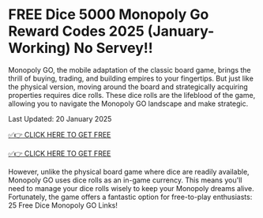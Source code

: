 # FREE Dice 5000 Monopoly Go Reward Codes 2025 (January-Working) No Servey!!

Monopoly GO, the mobile adaptation of the classic board game, brings the thrill of buying, trading, and building empires to your fingertips. But just like the physical version, moving around the board and strategically acquiring properties requires dice rolls. These dice rolls are the lifeblood of the game, allowing you to navigate the Monopoly GO landscape and make strategic.

Last Updated: 20 January 2025

[✅👉 CLICK HERE TO GET FREE](https://shorter.me/kkbvy)

[✅👉 CLICK HERE TO GET FREE](https://shorter.me/kkbvy)

However, unlike the physical board game where dice are readily available, Monopoly GO uses dice rolls as an in-game currency. This means you'll need to manage your dice rolls wisely to keep your Monopoly dreams alive. Fortunately, the game offers a fantastic option for free-to-play enthusiasts: 25 Free Dice Monopoly GO Links!
